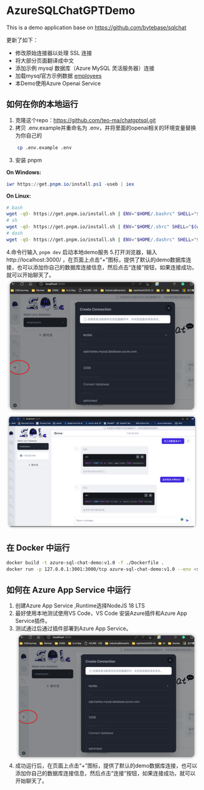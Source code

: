 # AzureSQLChatGPTDemo

This is a demo application base on https://github.com/bytebase/sqlchat

更新了如下：
* 修改原始连接器以处理 SSL 连接
* 将大部分页面翻译成中文
* 添加示例 mysql 数据库（Azure MySQL 灵活服务器）连接
* 加载mysql官方示例数据 [employees](https://dev.mysql.com/doc/employee/en/)
* 本Demo使用Azure Openai Service

## 如何在你的本地运行
1. 克隆这个repo：https://github.com/teo-ma/chatgptsql.git
2. 拷贝 .env.example并重命名为 .env，并将里面的openai相关的环境变量替换为你自己的
```bash
    cp .env.example .env

```
3. 安装 pnpm

**On Windows:**
```powershell
iwr https://get.pnpm.io/install.ps1 -useb | iex
```

**On Linux:**
```bash
# bash
wget -qO- https://get.pnpm.io/install.sh | ENV="$HOME/.bashrc" SHELL="$(which bash)" bash -
# sh
wget -qO- https://get.pnpm.io/install.sh | ENV="$HOME/.shrc" SHELL="$(which sh)" sh -
# dash
wget -qO- https://get.pnpm.io/install.sh | ENV="$HOME/.dashrc" SHELL="$(which dash)" dash -
```

4.命令行输入 ```pnpm dev``` 启动本地demo服务
5.打开浏览器，输入 http://localhost:3000/ ，在页面上点击“+”图标，提供了默认的demo数据库连接，也可以添加你自己的数据库连接信息，然后点击“连接”按钮，如果连接成功，就可以开始聊天了。
![Alt text](./media/sql2.png)
![Alt text](./media/sql1.png)
## 在 Docker 中运行


```bash
docker build -t azure-sql-chat-demo:v1.0 -f ./Dockerfile .
docker run -p 127.0.0.1:3001:3000/tcp azure-sql-chat-demo:v1.0 --env <see .env.example file for environment variables> 
```

## 如何在 Azure App Service 中运行

1. 创建Azure App Service ,Runtime选择NodeJS 18 LTS
2. 最好使用本地测试使用VS Code，VS Code 安装Azure插件和Azure App Service插件。
3. 测试通过后通过插件部署到Azure App Service。
   ![Alt text](./media/sql2.png)
4. 成功运行后，在页面上点击“+”图标，提供了默认的demo数据库连接，也可以添加你自己的数据库连接信息，然后点击“连接”按钮，如果连接成功，就可以开始聊天了。
   
   